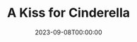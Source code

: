 ---
title: A Kiss for Cinderella
date: 2023-09-08T00:00:00
opening_date: 1933-05-03
closing_date:
layout: productions
program:
Theatre: Theatre Jacksonville
cast:
- The Duchess Probationer: Amy Cavanagh
- Court Beauties:
  - Betty Leamond
  - Casimer Mumby
  - Dorcas Beckley
  - Margaret Adams
  - Mary Lamb
  - Virginia Peace Johnson
- Danny: Charles Luckie
- Marion: Dorothy Tracy
- Mr. Jennings: Drummond Paul, Jr.
- Censor: Drummond Paul, Jr.
- Lord Mayor: Eugene Leamon
- Maid: Betty Leamond
- Mrs. Maloney: Julia C. Tyler
- Delphine: Martha Joy Swisher
- Gladys: Minette Cavanagh
- Marie-Therese: Minnie Merle Smith
- Courtier:
  - Molly Delgado
  - Paul Delgado
  - Robert Tracy
  - George Nichols
  - Lois Boone
- Man: Robert Tracy
- Cinderella: Sarah Payne Cawthorn
- Dr. Bodie: Marie Graves
- Mr. Bodie: Sidney Clark
- King: Slocum Ball
- Policeman: Stokes Perry
- Prince: Stokes Perry
- Queen: Winifred Snowden
- Gretchen: Winnifred McGowan
crew:
- Staging: Jack Pumpelly
- Director: Margaret Pumpelly
understudies:
orchestra:
---